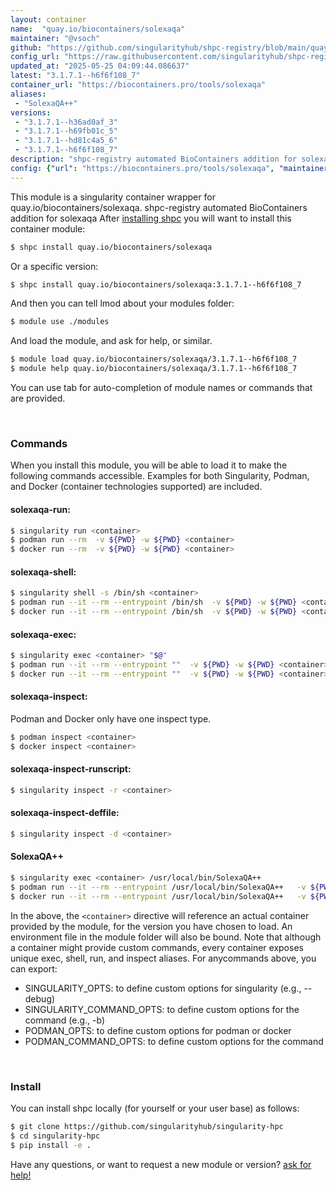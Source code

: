 ```yaml
---
layout: container
name:  "quay.io/biocontainers/solexaqa"
maintainer: "@vsoch"
github: "https://github.com/singularityhub/shpc-registry/blob/main/quay.io/biocontainers/solexaqa/container.yaml"
config_url: "https://raw.githubusercontent.com/singularityhub/shpc-registry/main/quay.io/biocontainers/solexaqa/container.yaml"
updated_at: "2025-05-25 04:09:44.086637"
latest: "3.1.7.1--h6f6f108_7"
container_url: "https://biocontainers.pro/tools/solexaqa"
aliases:
 - "SolexaQA++"
versions:
 - "3.1.7.1--h36ad0af_3"
 - "3.1.7.1--h69fb01c_5"
 - "3.1.7.1--hd81c4a5_6"
 - "3.1.7.1--h6f6f108_7"
description: "shpc-registry automated BioContainers addition for solexaqa"
config: {"url": "https://biocontainers.pro/tools/solexaqa", "maintainer": "@vsoch", "description": "shpc-registry automated BioContainers addition for solexaqa", "latest": {"3.1.7.1--h6f6f108_7": "sha256:71f87db64b92d3394bc9592349c0ce92eb4eb87e38a573e62c57636e1f330478"}, "tags": {"3.1.7.1--h36ad0af_3": "sha256:88488a2fb8fec3bff0bfa2570abb52c303a849d63e56863ba2f6c1ad05a08c8c", "3.1.7.1--h69fb01c_5": "sha256:305d7af6bee54aba343ebceef101981ef343bd53112d4f64f83e964d3c51a5f0", "3.1.7.1--hd81c4a5_6": "sha256:e26fa29e08d3e0ab200c8992a90a4d7c97359c81f6ba4dd17f0f29fa2c62c34c", "3.1.7.1--h6f6f108_7": "sha256:71f87db64b92d3394bc9592349c0ce92eb4eb87e38a573e62c57636e1f330478"}, "docker": "quay.io/biocontainers/solexaqa", "aliases": {"SolexaQA++": "/usr/local/bin/SolexaQA++"}}
---
```


This module is a singularity container wrapper for quay.io/biocontainers/solexaqa.
shpc-registry automated BioContainers addition for solexaqa
After [installing shpc](#install) you will want to install this container module:


```bash
$ shpc install quay.io/biocontainers/solexaqa
```

Or a specific version:

```bash
$ shpc install quay.io/biocontainers/solexaqa:3.1.7.1--h6f6f108_7
```

And then you can tell lmod about your modules folder:

```bash
$ module use ./modules
```

And load the module, and ask for help, or similar.

```bash
$ module load quay.io/biocontainers/solexaqa/3.1.7.1--h6f6f108_7
$ module help quay.io/biocontainers/solexaqa/3.1.7.1--h6f6f108_7
```

You can use tab for auto-completion of module names or commands that are provided.

<br>

### Commands

When you install this module, you will be able to load it to make the following commands accessible.
Examples for both Singularity, Podman, and Docker (container technologies supported) are included.

#### solexaqa-run:

```bash
$ singularity run <container>
$ podman run --rm  -v ${PWD} -w ${PWD} <container>
$ docker run --rm  -v ${PWD} -w ${PWD} <container>
```

#### solexaqa-shell:

```bash
$ singularity shell -s /bin/sh <container>
$ podman run --it --rm --entrypoint /bin/sh  -v ${PWD} -w ${PWD} <container>
$ docker run --it --rm --entrypoint /bin/sh  -v ${PWD} -w ${PWD} <container>
```

#### solexaqa-exec:

```bash
$ singularity exec <container> "$@"
$ podman run --it --rm --entrypoint ""  -v ${PWD} -w ${PWD} <container> "$@"
$ docker run --it --rm --entrypoint ""  -v ${PWD} -w ${PWD} <container> "$@"
```

#### solexaqa-inspect:

Podman and Docker only have one inspect type.

```bash
$ podman inspect <container>
$ docker inspect <container>
```

#### solexaqa-inspect-runscript:

```bash
$ singularity inspect -r <container>
```

#### solexaqa-inspect-deffile:

```bash
$ singularity inspect -d <container>
```


#### SolexaQA++

```bash
$ singularity exec <container> /usr/local/bin/SolexaQA++
$ podman run --it --rm --entrypoint /usr/local/bin/SolexaQA++   -v ${PWD} -w ${PWD} <container> -c " $@"
$ docker run --it --rm --entrypoint /usr/local/bin/SolexaQA++   -v ${PWD} -w ${PWD} <container> -c " $@"
```



In the above, the `<container>` directive will reference an actual container provided
by the module, for the version you have chosen to load. An environment file in the
module folder will also be bound. Note that although a container
might provide custom commands, every container exposes unique exec, shell, run, and
inspect aliases. For anycommands above, you can export:

 - SINGULARITY_OPTS: to define custom options for singularity (e.g., --debug)
 - SINGULARITY_COMMAND_OPTS: to define custom options for the command (e.g., -b)
 - PODMAN_OPTS: to define custom options for podman or docker
 - PODMAN_COMMAND_OPTS: to define custom options for the command

<br>

### Install

You can install shpc locally (for yourself or your user base) as follows:

```bash
$ git clone https://github.com/singularityhub/singularity-hpc
$ cd singularity-hpc
$ pip install -e .
```

Have any questions, or want to request a new module or version? [ask for help!](https://github.com/singularityhub/singularity-hpc/issues)